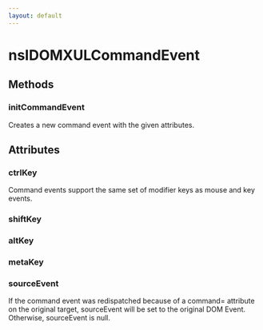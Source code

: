 ```yaml
---
layout: default
---
```


# nsIDOMXULCommandEvent #

## Methods ##

### initCommandEvent ###
  
Creates a new command event with the given attributes.  
  

## Attributes ##

### ctrlKey ###
  
Command events support the same set of modifier keys as mouse and key  
events.  
  

### shiftKey ###

### altKey ###

### metaKey ###

### sourceEvent ###
  
If the command event was redispatched because of a command= attribute  
on the original target, sourceEvent will be set to the original DOM Event.  
Otherwise, sourceEvent is null.  
  
